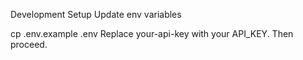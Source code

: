 Development Setup
Update env variables

cp .env.example .env
Replace your-api-key with your API_KEY. Then proceed.
